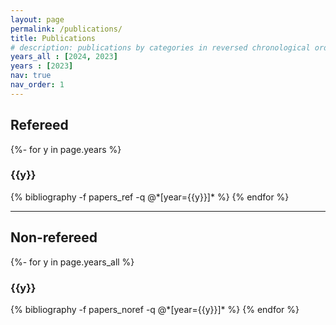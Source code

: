 ```yaml
---
layout: page
permalink: /publications/
title: Publications
# description: publications by categories in reversed chronological order. generated by jekyll-scholar.
years_all : [2024, 2023]
years : [2023]
nav: true
nav_order: 1
---
```

<!-- _pages/publications.md -->
<div class="publications">
<h2>Refereed </h2>
{%- for y in page.years %}
  <h3 class="year">{{y}}</h3>
  {% bibliography -f papers_ref -q @*[year={{y}}]* %}
{% endfor %}

</div>

---
<div class="publications">
<h2>Non-refereed</h2>
{%- for y in page.years_all %}
  <h3 class="year">{{y}}</h3>
  {% bibliography -f papers_noref -q @*[year={{y}}]* %}
{% endfor %}

</div>

